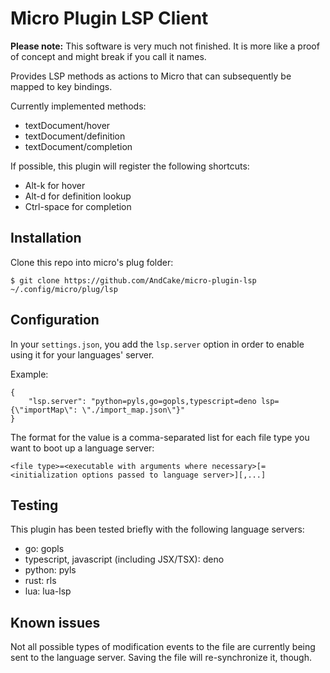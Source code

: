 Micro Plugin LSP Client
=======================

**Please note:** This software is very much not finished. It is more like a proof of concept and might break if you call it names.

Provides LSP methods as actions to Micro that can subsequently be mapped to key bindings.

Currently implemented methods:

* textDocument/hover
* textDocument/definition
* textDocument/completion

If possible, this plugin will register the following shortcuts:

- Alt-k for hover
- Alt-d for definition lookup
- Ctrl-space for completion

Installation
------------

Clone this repo into micro's plug folder:

```
$ git clone https://github.com/AndCake/micro-plugin-lsp ~/.config/micro/plug/lsp
```

Configuration
-------------

In your `settings.json`, you add the `lsp.server` option in order to enable using it for your languages' server.

Example:

```
{
	"lsp.server": "python=pyls,go=gopls,typescript=deno lsp={\"importMap\": \"./import_map.json\"}"
}
```

The format for the value is a comma-separated list for each file type you want to boot up a language server:

```
<file type>=<executable with arguments where necessary>[=<initialization options passed to language server>][,...]
```

Testing
-------

This plugin has been tested briefly with the following language servers:

* go: gopls
* typescript, javascript (including JSX/TSX): deno
* python: pyls
* rust: rls
* lua: lua-lsp

Known issues
------------

Not all possible types of modification events to the file are currently being sent to the language server. Saving the file will re-synchronize it, though.
